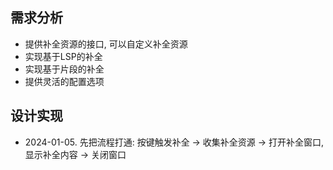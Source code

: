 ## 需求分析

- 提供补全资源的接口, 可以自定义补全资源
- 实现基于LSP的补全
- 实现基于片段的补全
- 提供灵活的配置选项

## 设计实现

- 2024-01-05. 先把流程打通: 按键触发补全 -> 收集补全资源 -> 打开补全窗口, 显示补全内容 -> 关闭窗口
